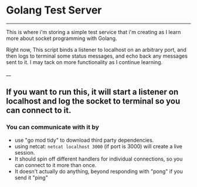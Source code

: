# Golang Test Server
___

This is where i'm storing a simple test service that i'm creating as I learn more about socket programming with Golang. 

Right now, This script binds a listener to localhost on an arbitrary port, and then logs to terminal some status messages, and echo back any messages sent to it. 
I may tack on more functionality as I continue learning. 

__

## If you want to run this, it will start a listener on localhost and log the socket to terminal so you can connect to it. 
### You can communicate with it by
 - use "go mod tidy" to download third party dependencies.
 - using netcat: ```netcat localhost 3000``` (if port is 3000) will create a live session. 
 - It should spin off different handlers for individual connections, so you can connect to it more than once. 
 - It doesn't actually do anything, beyond responding with "pong" if you send it "ping"
